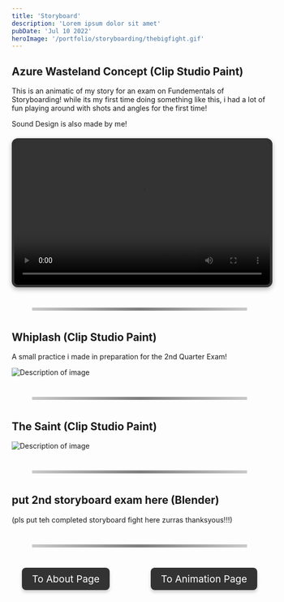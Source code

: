```yaml
---
title: 'Storyboard'
description: 'Lorem ipsum dolor sit amet'
pubDate: 'Jul 10 2022'
heroImage: '/portfolio/storyboarding/thebigfight.gif'
---
```


## Azure Wasteland Concept (Clip Studio Paint)

This is an animatic of my story for an exam on Fundementals of Storyboarding!
while its my first time doing something like this, i had a lot of fun playing around with
shots and angles for the first time!

Sound Design is also made by me!

<div class="video-container">
  <video controls>
    <source src="/portfolio/storyboarding/azurewasteland.mp4" type="video/mp4">
    Your browser does not support the video tag.
  </video>
</div>

<hr class="custom-line">

## Whiplash (Clip Studio Paint)

A small practice i made in preparation for the 2nd Quarter Exam!

<div class="image-container">
  <img src="/portfolio/storyboarding/thebigfight.gif" alt="Description of image" />
</div>

<hr class="custom-line">

## The Saint (Clip Studio Paint)
<div class="image-container">
  <img src="/portfolio/storyboarding/saint.png" alt="Description of image" />
</div>

<hr class="custom-line">

## put 2nd storyboard exam here (Blender)

(pls put teh completed storyboard fight here zurras thanksyous!!!)

<hr class="custom-line">

<div class="button-container">
  <a href="/" class="button left-button">To About Page</a>
  <a href="/blog/animation" class="button right-button">To Animation Page</a>
</div>

<style>
/* Container to position buttons */
.button-container {
  top: 100%; /* Center vertically */
  width: 100%;
  display: flex;
  justify-content: space-between;
  pointer-events: none; /* Disable interference for non-interactive areas */
}

/* General button styles */
.button {
  pointer-events: auto; /* Enable interaction for buttons */
  padding: 10px 20px;
  background: #333;
  color: white;
  text-decoration: none;
  font-size: 1.2rem;
  border-radius: 8px;
  transition: transform 0.3s ease, background-color 0.3s ease;
  box-shadow: 0 4px 6px rgba(0, 0, 0, 0.2);
}

/* Position buttons */
.left-button {
  margin-left: 20px;
}

.right-button {
  margin-right: 20px;
}

/* Hover effect */
.button:hover {
  transform: scale(1.02); /* Grow on hover */
  background-color: #555; /* Change color on hover */
}

.custom-line {
    border: 0;
    height: 6px;
    background: linear-gradient(to right, rgba(0, 0, 0, 0.2), rgba(0, 0, 0, 0.5), rgba(0, 0, 0, 0.2));
    margin: 40px ;
}

/* Slider container */
.slider-container {
  position: relative;
  width: 100%;
  overflow: hidden;
  margin: 20px auto;
  background-color: #f5f5f5;
}

/* Slider itself, setting up horizontal scrolling */
.slider {
  display: flex;
  transition: transform 0.5s ease;
  scroll-snap-type: x mandatory; /* Enable snapping */
  scroll-padding: 0 10px; /* Optional padding for snapping effect */
  width: max-content;
  overflow-x: scroll; /* Allow horizontal scrolling */
  scrollbar-width: none; /* Hide the scrollbar in Firefox */
}

.slider::-webkit-scrollbar {
  display: none; /* Hide the scrollbar in Chrome/Safari */
}

/* Individual images in the slider */
.slider img {
  width: 2%; /* Adjust this to control the image size */
  height: auto;
  flex-shrink: 0; /* Prevent images from shrinking */
  scroll-snap-align: center; /* Snapping at the center of the image */
  object-fit: cover; /* Maintain aspect ratio of images */
}

/* Video container styling */
.video-container {
  position: relative;
  width: 100%;
  max-width: 100%;
  height: 0;
  padding-bottom: 56.25%; /* 16:9 Aspect Ratio */
  background-color: #000; /* Optional: Adds background color */
  margin: 20px auto;
  border: 5px solid #333; /* Light border around the video */
  border-radius: 12px; /* Rounded corners */
  box-shadow: 0 4px 10px rgba(0, 0, 0, 0.3); /* Soft shadow for depth */
  overflow: hidden; /* Ensures rounded corners aren't cut off */
}

/* Video styling */
.video-container video {
  position: absolute;
  top: 0;
  left: 0;
  width: 100%;
  height: 100%;
  object-fit: cover; /* Ensures the video fills the container */
  pointer-events: auto; /* Allow interaction with the video */
}

/* Prevent downloading the video */
video::-webkit-media-controls-download-button {
  display: none; /* Hides the download button in Chrome */
}

video::-moz-media-controls-download-button {
  display: none; /* Hides the download button in Firefox */
}

/* Optional: Add play button overlay */
.video-container::before {
  content: '\f04b'; /* Unicode for play icon */
  font-family: 'FontAwesome'; /* Use FontAwesome for icon */
  font-size: 50px;
  color: white;
  position: absolute;
  top: 50%;
  left: 50%;
  transform: translate(-50%, -50%);
  pointer-events: none; /* Disable interaction with the overlay */
}

<style/>

<script>
  const slider = document.querySelector('.slider');
  const prevButton = document.getElementById('prev');
  const nextButton = document.getElementById('next');

  // Function to scroll to the next image
  nextButton.addEventListener('click', () => {
    slider.scrollBy({
      left: slider.offsetWidth, // Scroll by the width of the container
      behavior: 'smooth' // Smooth scroll
    });
  });

  // Function to scroll to the previous image
  prevButton.addEventListener('click', () => {
    slider.scrollBy({
      left: -slider.offsetWidth, // Scroll backward by the width of the container
      behavior: 'smooth' // Smooth scroll
    });
  });
</script>